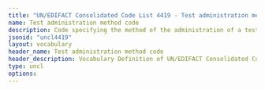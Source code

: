 ```yaml
---
title: "UN/EDIFACT Consolidated Code List 4419 - Test administration method code (20B) JSON-LD Vocabulary"
name: Test administration method code
description: Code specifying the method of the administration of a test.
jsonid: "uncl4419"
layout: vocabulary
header_name: Test administration method code
header_description: Vocabulary Definition of UN/EDIFACT Consolidated Code List 4419 - Test administration method code (20B) semantics in HTML format. JSON-LD format is available at [uncl4419.jsonld](/vocabulary/uncl4419.jsonld)
type: uncl
options:
---
```

